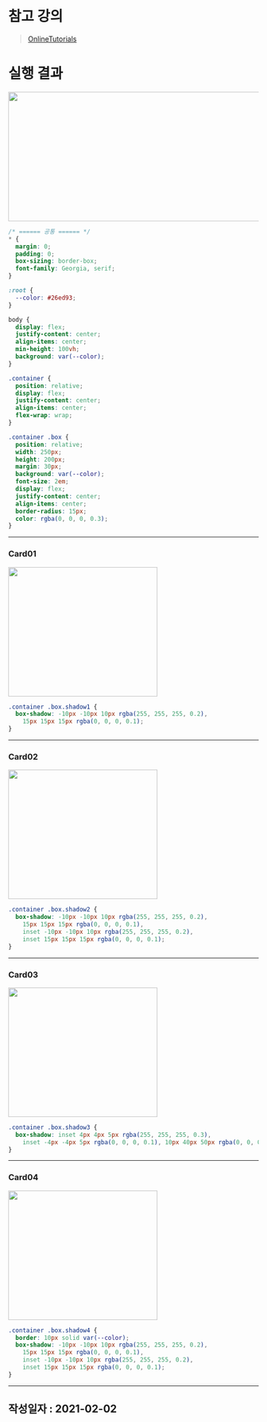 # 참고 강의
> [OnlineTutorials](https://ibit.ly/dXgo)

# 실행 결과
<img src="https://tinyurl.com/y5j7f3xj" width="800" height="260">

``` css
/* ====== 공통 ====== */
* {
  margin: 0;
  padding: 0;
  box-sizing: border-box;
  font-family: Georgia, serif;
}

:root {
  --color: #26ed93;
}

body {
  display: flex;
  justify-content: center;
  align-items: center;
  min-height: 100vh;
  background: var(--color);
}

.container {
  position: relative;
  display: flex;
  justify-content: center;
  align-items: center;
  flex-wrap: wrap;
}

.container .box {
  position: relative;
  width: 250px;
  height: 200px;
  margin: 30px;
  background: var(--color);
  font-size: 2em;
  display: flex;
  justify-content: center;
  align-items: center;
  border-radius: 15px;
  color: rgba(0, 0, 0, 0.3);
}
```

---

### Card01
<img src="https://tinyurl.com/y29d79o4" width="300" height="260">

```css
.container .box.shadow1 {
  box-shadow: -10px -10px 10px rgba(255, 255, 255, 0.2),
    15px 15px 15px rgba(0, 0, 0, 0.1);
}
```

---

### Card02
<img src="https://tinyurl.com/y5f29rax" width="300" height="260">

```css
.container .box.shadow2 {
  box-shadow: -10px -10px 10px rgba(255, 255, 255, 0.2),
    15px 15px 15px rgba(0, 0, 0, 0.1),
    inset -10px -10px 10px rgba(255, 255, 255, 0.2),
    inset 15px 15px 15px rgba(0, 0, 0, 0.1);
}
```

---

### Card03
<img src="https://tinyurl.com/y4zqwzcm" width="300" height="260">

```css
.container .box.shadow3 {
  box-shadow: inset 4px 4px 5px rgba(255, 255, 255, 0.3),
    inset -4px -4px 5px rgba(0, 0, 0, 0.1), 10px 40px 50px rgba(0, 0, 0, 0.1);
}
```

---

### Card04
<img src="https://tinyurl.com/y49p4bye" width="300" height="260">

```css
.container .box.shadow4 {
  border: 10px solid var(--color);
  box-shadow: -10px -10px 10px rgba(255, 255, 255, 0.2),
    15px 15px 15px rgba(0, 0, 0, 0.1),
    inset -10px -10px 10px rgba(255, 255, 255, 0.2),
    inset 15px 15px 15px rgba(0, 0, 0, 0.1);
}
```

---

## 작성일자 : 2021-02-02
